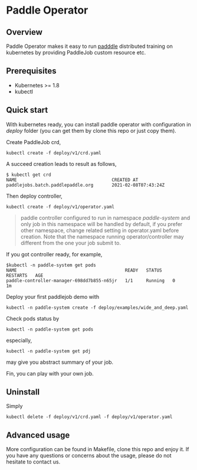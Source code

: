 # Paddle Operator

## Overview

Paddle Operator makes it easy to run [padddle](https://www.paddlepaddle.org.cn/)
distributed training on kubernetes by providing PaddleJob custom resource etc.

## Prerequisites

* Kubernetes >= 1.8
* kubectl

## Quick start

With kubernetes ready, you can install paddle operator with configuration in *deploy* folder (you can get them by clone this repo or just copy them).


Create PaddleJob crd,
```shell
kubectl create -f deploy/v1/crd.yaml
```

A succeed creation leads to result as follows,
```
$ kubectl get crd
NAME                                    CREATED AT
paddlejobs.batch.paddlepaddle.org       2021-02-08T07:43:24Z
```

Then deploy controller,

```shell
kubectl create -f deploy/v1/operator.yaml
```

> paddle controller configured to run in namespace *paddle-system* and only job in this namespace will be handled by default,
if you prefer other namespace, change related setting in operator.yaml before creation.
Note that the namespace running operator/controller may different from the one your job submit to.

If you got controller ready, for example,
```
$kubectl -n paddle-system get pods
NAME                                         READY   STATUS    RESTARTS   AGE
paddle-controller-manager-698dd7b855-n65jr   1/1     Running   0          1m
```

Deploy your first paddlejob demo with
```shell
kubectl -n paddle-system create -f deploy/examples/wide_and_deep.yaml
```

Check pods status by
```shell
kubectl -n paddle-system get pods
```

especially,
```shell
kubectl -n paddle-system get pdj
```
may give you abstract summary of your job.

Fin, you can play with your own job.

## Uninstall
Simply
```shell
kubectl delete -f deploy/v1/crd.yaml -f deploy/v1/operator.yaml
```

## Advanced usage

More configuration can be found in Makefile, clone this repo and enjoy it. 
If you have any questions or concerns about the usage, please do not hesitate to contact us.


